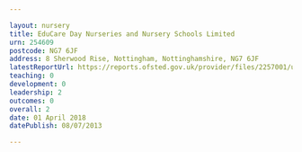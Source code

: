 ```yaml
---

layout: nursery
title: EduCare Day Nurseries and Nursery Schools Limited
urn: 254609
postcode: NG7 6JF
address: 8 Sherwood Rise, Nottingham, Nottinghamshire, NG7 6JF
latestReportUrl: https://reports.ofsted.gov.uk/provider/files/2257001/urn/254609.pdf
teaching: 0
development: 0
leadership: 2
outcomes: 0
overall: 2
date: 01 April 2018 
datePublish: 08/07/2013

---
```

